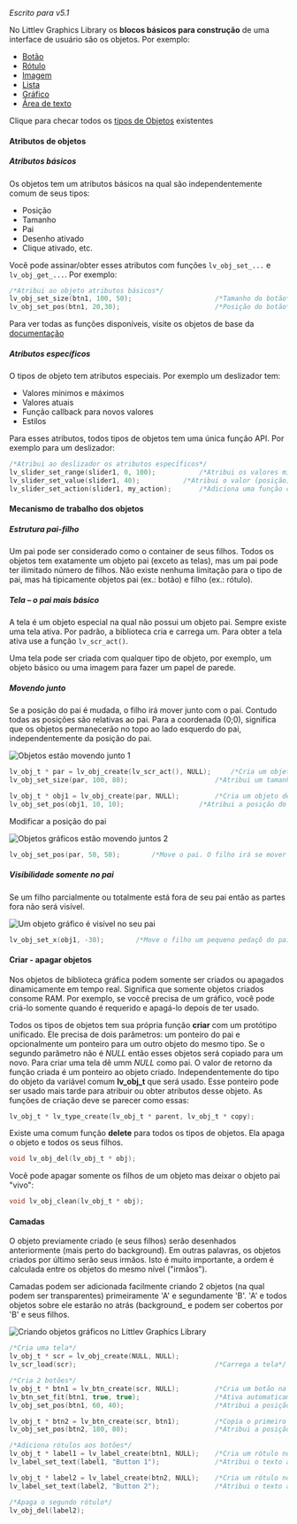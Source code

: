 _Escrito para v5.1_

No Littlev Graphics Library os **blocos básicos para construção** de uma interface de usuário são os objetos. Por exemplo:

- [Botão](/Button)
- [Rótulo](/Label)
- [Imagem](/Image)
- [Lista](/List)
- [Gráfico](/Chart)
- [Área de texto](/Text-area)

Clique para checar todos os [tipos de Objetos](Object-types) existentes

#### Atributos de objetos

##### Atributos básicos

Os objetos tem um atributos básicos na qual são independentemente comum de seus tipos:

- Posição
- Tamanho
- Pai
- Desenho ativado
- Clique ativado, etc.

Você pode assinar/obter esses atributos com funções `lv_obj_set_...` e `lv_obj_get_...`. Por exemplo:

```c
/*Atribui ao objeto atributos básicos*/
lv_obj_set_size(btn1, 100, 50);						/*Tamanho do botão*/
lv_obj_set_pos(btn1, 20,30);						/*Posição do botão*/
```

Para ver todas as funções disponíveis, visite os objetos de base da [documentação](/Base-object)

##### Atributos específicos

O tipos de objeto tem atributos especiais. Por exemplo um deslizador tem:

- Valores mínimos e máximos
- Valores atuais
- Função callback para novos valores
- Estilos

Para esses atributos, todos tipos de objetos tem uma única função API. Por exemplo para um deslizador:

```c
/*Atribui ao deslizador os atributos específicos*/
lv_slider_set_range(slider1, 0, 100);			/*Atribui os valores mínimo e máximo*/
lv_slider_set_value(slider1, 40);			/*Atribui o valor (posição)*/
lv_slider_set_action(slider1, my_action);		/*Adiciona uma função callback*/
```

#### Mecanismo de trabalho dos objetos

##### Estrutura pai-filho

Um pai pode ser considerado como o container de seus filhos. Todos os objetos tem exatamente um objeto pai (exceto as telas), mas um pai pode ter ilimitado número de filhos. Não existe nenhuma limitação para o tipo de pai, mas há tipicamente objetos pai (ex.: botão) e filho (ex.: rótulo).

##### Tela – o pai mais básico

A tela é um objeto especial na qual não possui um objeto pai. Sempre existe uma tela ativa. Por padrão, a biblioteca cria e carrega um. Para obter a tela ativa use a função `lv_scr_act()`.

Uma tela pode ser criada com qualquer tipo de objeto, por exemplo, um objeto básico ou uma imagem para fazer um papel de parede.

##### Movendo junto

Se a posição do pai é mudada, o filho irá mover junto com o pai. Contudo todas as posições são relativas ao pai. Para a coordenada (0;0), significa que os objetos permanecerão no topo ao lado esquerdo do pai, independentemente da posição do pai.

![Objetos estão movendo junto 1](https://littlevgl.com/docs/par_child1.png)  

```c
lv_obj_t * par = lv_obj_create(lv_scr_act(), NULL); 	/*Cria um objeto pai na tela atual*/
lv_obj_set_size(par, 100, 80);		                /*Atribui um tamanho ao pai*/

lv_obj_t * obj1 = lv_obj_create(par, NULL);	        /*Cria um objeto dentro do objeto pai criado anteriormente*/
lv_obj_set_pos(obj1, 10, 10);			        /*Atribui a posição do novo objeto*/
```

Modificar a posição do pai
  
![Objetos gráficos estão movendo juntos 2](https://littlevgl.com/docs/par_child2.png)  

```c
lv_obj_set_pos(par, 50, 50);		/*Move o pai. O filho irá se mover junto com ele.*/
```

##### Visibilidade somente no pai

Se um filho parcialmente ou totalmente está fora de seu pai então as partes fora não será visível.
  
![Um objeto gráfico é visível no seu pai](https://littlevgl.com/docs/par_child3.png)  

```c
lv_obj_set_x(obj1, -30);		/*Move o filho um pequeno pedaçõ do pai*/
```

#### Criar - apagar objetos

Nos objetos de biblioteca gráfica podem somente ser criados ou apagados dinamicamente em tempo real. Significa que somente objetos criados consome RAM. Por exemplo, se voccê precisa de um gráfico, você pode criá-lo somente quando é requerido e apagá-lo depois de ter usado.

Todos os tipos de objetos tem sua própria função **criar** com um protótipo unificado. Ele precisa de dois parâmetros: um ponteiro do pai e opcionalmente um ponteiro para um outro objeto do mesmo tipo. Se o segundo parâmetro não é _NULL_ então esses objetos será copiado para um novo. Para criar uma tela dê umm _NULL_ como pai. O valor de retorno da função criada é um ponteiro ao objeto criado. Independentemente do tipo do objeto da variável comum **lv_obj_t** que será usado. Esse ponteiro pode ser usado mais tarde para atribuir ou obter atributos desse objeto. As funções de criação deve se parecer como essas:

```c
lv_obj_t * lv_type_create(lv_obj_t * parent, lv_obj_t * copy);
```

Existe uma comum função **delete** para todos os tipos de objetos. Ela apaga o objeto e todos os seus filhos.

```c
void lv_obj_del(lv_obj_t * obj);
```

Você pode apagar somente os filhos de um objeto mas deixar o objeto pai "vivo":

```c
void lv_obj_clean(lv_obj_t * obj);
```

#### Camadas

O objeto previamente criado (e seus filhos) serão desenhados anteriormente (mais perto do background). Em outras palavras, os objetos criados por último serão seus irmãos. Isto é muito importante, a ordem é calculada entre os objetos do mesmo nível ("irmãos").

Camadas podem ser adicionada facilmente criando 2 objetos (na qual podem ser transparentes) primeiramente 'A' e segundamente 'B'. 'A' e todos objetos sobre ele estarão no atrás (background_ e podem ser cobertos por 'B' e seus filhos.

  
![Criando objetos gráficos no Littlev Graphics Library](https://littlevgl.com/docs/par_child4.png)  

```c
/*Cria uma tela*/
lv_obj_t * scr = lv_obj_create(NULL, NULL);
lv_scr_load(scr);       						    /*Carrega a tela*/

/*Cria 2 botões*/
lv_obj_t * btn1 = lv_btn_create(scr, NULL);         /*Cria um botão na tela*/
lv_btn_set_fit(btn1, true, true);                   /*Ativa automaticamente o tamanho de acordo com o conteúdo*/
lv_obj_set_pos(btn1, 60, 40);              		    /*Atribui a posição do botão*/

lv_obj_t * btn2 = lv_btn_create(scr, btn1);         /*Copia o primeiro botão*/
lv_obj_set_pos(btn2, 180, 80);                 	    /*Atribui a posição do botão*/

/*Adiciona rótulos aos botões*/
lv_obj_t * label1 = lv_label_create(btn1, NULL);	/*Cria um rótulo nos primeiros botões*/
lv_label_set_text(label1, "Button 1");          	/*Atribui o texto ao rótulo*/

lv_obj_t * label2 = lv_label_create(btn2, NULL);  	/*Cria um rótulo no segundo botão*/
lv_label_set_text(label2, "Button 2");            	/*Atribui o texto ao rótulo*/

/*Apaga o segundo rótulo*/
lv_obj_del(label2);
```
